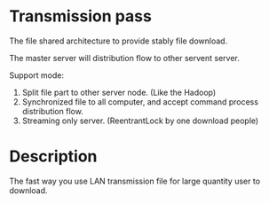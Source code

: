 # Transmission pass
The file shared architecture to provide stably file download.

The master server will distribution flow to other servent server.

Support mode:

1. Split file part to other server node. (Like the Hadoop)
2. Synchronized file to all computer, and accept command process distribution flow.
3. Streaming only server. (ReentrantLock by one download people)

# Description
The fast way you use LAN transmission file for large quantity user to download.
